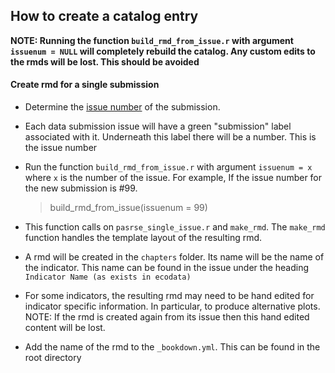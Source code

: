 ## How to create a catalog entry

**NOTE: Running the function `build_rmd_from_issue.r` with argument `issuenum = NULL` will completely rebuild the catalog. Any custom edits to the rmds will be lost. This should be avoided**

#### Create rmd for a single submission

* Determine the [issue number](https://github.com/NOAA-EDAB/catalog/issues) of the submission.
* Each data submission issue will have a green "submission" label associated with it. Underneath this label there will be a number. This is the issue number

* Run the function `build_rmd_from_issue.r` with argument `issuenum = x` where `x` is the number of the issue. For example, If the issue number for the new submission is #99.

    > build_rmd_from_issue(issuenum = 99)

* This function calls on `pasrse_single_issue.r` and `make_rmd`. The `make_rmd` function handles the template layout of the resulting rmd.
    
* A rmd will be created in the `chapters` folder. Its name will be the name of the indicator. This name can be found in the issue under the heading `Indicator Name (as exists in ecodata)`

* For some indicators, the resulting rmd may need to be hand edited for indicator specific information. In particular, to produce alternative plots. NOTE: If the rmd is created again from its issue then this hand edited content will be lost.

* Add the name of the rmd to the `_bookdown.yml`.  This can be found in the root directory
